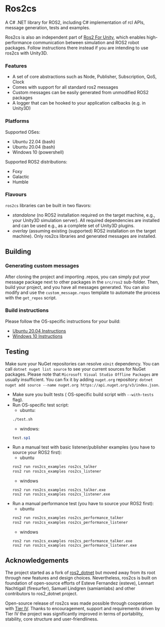 Ros2cs
=============

A C# .NET library for ROS2, including C# implementation of rcl APIs, message generation, tests and examples.

Ros2cs is also an independent part of [Ros2 For Unity](https://github.com/RobotecAI/ros2-for-unity), which enables high-performance communication between simulation and ROS2 robot packages. Follow instructions there instead if you are intending to use ros2cs with Unity3D.

### Features

- A set of core abstractions such as Node, Publisher, Subscription, QoS, Clock
- Comes with support for all standard ros2 messages
- Custom messages can be easily generated from unmodified ROS2 packages
- A logger that can be hooked to your application callbacks (e.g. in Unity3D)

### Platforms

Supported OSes:
- Ubuntu 22.04 (bash)
- Ubuntu 20.04 (bash)
- Windows 10 (powershell)

Supported ROS2 distributions:
- Foxy
- Galactic
- Humble

### Flavours

`ros2cs` libraries can be built in two flavors:
- _standalone_ (no ROS2 installation required on the target machine, e.g., your Unity3D simulation server). All required dependencies are installed and can be used e.g., as a complete set of Unity3D plugins.
- _overlay_ (assuming existing (supported) ROS2 installation on the target machine). Only ros2cs libraries and generated messages are installed.

## Building

### Generating custom messages

After cloning the project and importing .repos, you can simply put your message package next to other packages in the `src/ros2` sub-folder. Then, build your project, and you have all messages generated. You can also modify and use the `custom_message.repos` template to automate the process with the `get_repos` script.

### Build instructions

Please follow the  OS-specific instructions for your build:

- [Ubuntu 20.04 Instructions](README-UBUNTU.md)
- [Windows 10 Instructions](README-WINDOWS.md)

## Testing

Make sure your NuGet repositories can resolve `xUnit` dependency. You can call `dotnet nuget list source` to see your current sources for NuGet packages. Please note that `Microsoft Visual Studio Offline Packages` are usually insufficient. You can fix it by adding `nuget.org` repository: `dotnet nuget add source --name nuget.org https://api.nuget.org/v3/index.json`.

- Make sure you built tests ( OS-specific build script with `--with-tests` flag).
- Run OS-specific test script:
    - ubuntu:
    ```bash
    ./test.sh
    ```
    - windows:
    ```powershell
    test.sp1
    ```
- Run a manual test with basic listener/publisher examples (you have to source your ROS2 first):
    - ubuntu
    ```bash
    ros2 run ros2cs_examples ros2cs_talker
    ros2 run ros2cs_examples ros2cs_listener
    ```
    - windows
    ```
    ros2 run ros2cs_examples ros2cs_talker.exe
    ros2 run ros2cs_examples ros2cs_listener.exe
    ```
- Run a manual performance test (you have to source your ROS2 first):
    - ubuntu
    ```bash
    ros2 run ros2cs_examples ros2cs_performance_talker
    ros2 run ros2cs_examples ros2cs_performance_listener
    ```
    - windows
    ```
    ros2 run ros2cs_examples ros2cs_performance_talker.exe
    ros2 run ros2cs_examples ros2cs_performance_listener.exe
    ```

## Acknowledgements

The project started as a fork of [ros2_dotnet](https://github.com/ros2-dotnet/ros2_dotnet) but moved away from its root through new features and design choices. Nevertheless, ros2cs is built on foundation of open-source efforts of Esteve Fernandez (esteve), Lennart Nachtigall (firesurfer), Samuel Lindgren (samiamlabs) and other contributors to ros2_dotnet project.

Open-source release of ros2cs was made possible through cooperation with [Tier IV](https://tier4.jp). Thanks to encouragement, support and requirements driven by Tier IV the project was significantly improved in terms of portability, stability, core structure and user-friendliness.
